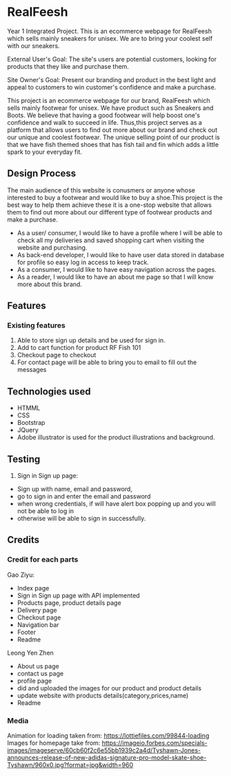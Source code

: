 # RealFeesh
Year 1 Integrated Project.
This is an ecommerce webpage for RealFeesh which sells mainly sneakers for unisex. We are to bring your coolest self with our sneakers. 

External User's Goal: The site's users are potential customers, looking for products that they like and purchase them.

Site Owner's Goal: Present our branding and product in the best light and appeal to customers to win customer's confidence and make a purchase.

This project is an ecommerce webpage for our brand, RealFeesh which sells mainly footwear for unisex. We have product such as Sneakers and Boots. We believe that having a good footwear will help boost one's confidence and walk to succeed in life. Thus,this project serves as a platform that allows users to find out more about our brand and check out our unique and coolest footwear. The unique selling point of our product is that we have fish themed shoes that has fish tail and fin which adds a little spark to your everyday fit.

## Design Process

The main audience of this website is conusmers or anyone whose interested to buy a footwear and would like to buy a shoe.This project is the best way to help them achieve these it is a one-stop website that allows them to find out more about our different type of footwear products and make a purchase.

- As a user/ consumer, I would like to have a profile where I will be able to check all my deliveries and saved shopping cart when visiting the website and purchasing.
- As back-end developer, I would like to have user data stored in database for profile so easy log in access to keep track.
- As a consumer, I would like to have easy navigation across the pages.
- As a reader, I would like to have an about me page so that I will know more about this brand.

## Features

### Existing features
1. Able to store sign up details and be used for sign in.
2. Add to cart function for product RF Fish 101
3. Checkout page to checkout
4. For contact page will be able to bring you to email to fill out the messages

## Technologies used
- HTMML
- CSS
- Bootstrap
- JQuery
- Adobe illustrator is used for the product illustrations and background.

## Testing
1. Sign in Sign up page:
  - Sign up with name, email and password,
  - go to sign in and enter the email and password
  - when wrong credentials, if will have alert box popping up and you will not be able to log in
  - otherwise will be able to sign in successfully.

## Credits

### Credit for each parts

Gao Ziyu:
- Index page
- Sign in Sign up page with API implemented
- Products page, product details page
- Delivery page
- Checkout page
- Navigation bar
- Footer
- Readme

Leong Yen Zhen
- About us page
- contact us page 
- profile page
- did and uploaded the images for our product and product details
- update website with products details(category,prices,name)
- Readme

### Media
Animation for loading taken from: https://lottiefiles.com/99844-loading
Images for homepage take from: https://imageio.forbes.com/specials-images/imageserve/60cb60f2c6e55bb1939c2a4d/Tyshawn-Jones-announces-release-of-new-adidas-signature-pro-model-skate-shoe-Tyshawn/960x0.jpg?format=jpg&width=960


